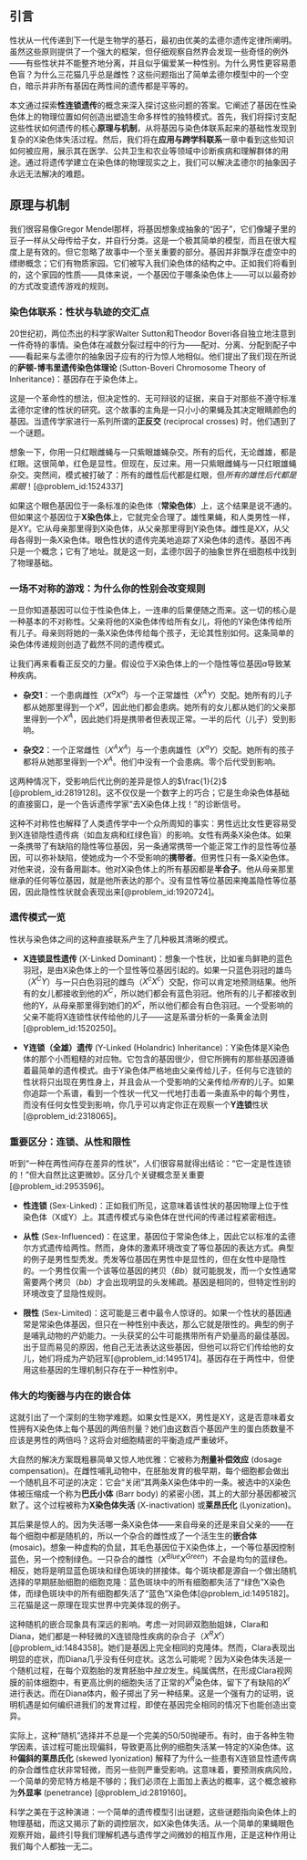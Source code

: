 ## 引言
性状从一代传递到下一代是生物学的基石，最初由优美的孟德尔遗传定律所阐明。虽然这些原​​则提供了一个强大的框架，但仔细观察自然界会发现一些奇怪的例外——有些性状并不能整齐地分离，并且似乎偏爱某一种性别。为什么男性更容易患色盲？为什么三花猫几乎总是雌性？这些问题指出了简单孟德尔模型中的一个空白，暗示并非所有基因在两性间的遗传都是平等的。

本文通过探索**性连锁遗传**的概念来深入探讨这些问题的答案。它阐述了基因在性染色体上的物理位置如何创造出塑造生命多样性的独特模式。首先，我们将探讨支配这些性状如何遗传的核心**原理与机制**，从将基因与染色体联系起来的基础性发现到复杂的X染色体失活过程。然后，我们将在**应用与跨学科联系**一章中看到这些知识如何被应用，展示其在医学、公共卫生和农业等领域中诊断疾病和理解群体的用途。通过将遗传学建立在染色体的物理现实之上，我们可以解决孟德尔的抽象因子永远无法解决的难题。

## 原理与机制

我们很容易像Gregor Mendel那样，将基因想象成抽象的“因子”，它们像罐子里的豆子一样从父母传给子女，并自行分类。这是一个极其简单的模型，而且在很大程度上是有效的。但它忽略了故事中一个至关重要的部分。基因并非飘浮在虚空中的缥缈概念；它们有物质家园。它们被写入我们染色体的结构之中。正如我们将看到的，这个家园的性质——具体来说，一个基因位于哪条染色体上——可以以最奇妙的方式改变遗传游戏的规则。

### 染色体联系：性状与轨迹的交汇点

20世纪初，两位杰出的科学家Walter Sutton和Theodor Boveri各自独立地注意到一件奇特的事情。染色体在减数分裂过程中的行为——配对、分离、分配到配子中——看起来与孟德尔的抽象因子应有的行为惊人地相似。他们提出了我们现在所说的**萨顿-博韦里遗传染色体理论** (Sutton-Boveri Chromosome Theory of Inheritance)：基因存在于染色体上。

这是一个革命性的想法，但决定性的、无可辩驳的证据，来自于对那些不遵守标准孟德尔定律的性状的研究。这个故事的主角是一只小小的果蝇及其决定眼睛颜色的基因。当遗传学家进行一系列所谓的**正反交** (reciprocal crosses) 时，他们遇到了一个谜题。

想象一下，你用一只红眼雌蝇与一只紫眼雄蝇杂交。所有的后代，无论雌雄，都是红眼。这很简单，红色是显性。但现在，反过来。用一只紫眼雌蝇与一只红眼雄蝇杂交。突然间，模式被打破了：所有的雌性后代都是红眼，但*所有的雄性后代都是紫眼*！[@problem_id:1524337]

如果这个眼色基因位于一条标准的染色体（**常染色体**）上，这个结果是说不通的。但如果这个基因位于**X染色体**上，它就完全合理了。雄性果蝇，和人类男性一样，是$XY$。它从母亲那里得到X染色体，从父亲那里得到Y染色体。雌性是$XX$，从父母各得到一条X染色体。眼色性状的遗传完美地追踪了X染色体的遗传。基因不再只是一个概念；它有了地址。就是这一刻，孟德尔因子的抽象世界在细胞核中找到了物理基础。

### 一场不对称的游戏：为什么你的性别会改变规则

一旦你知道基因可以位于性染色体上，一连串的后果便随之而来。这一切的核心是一种基本的不对称性。父亲将他的X染色体传给所有女儿，将他的Y染色体传给所有儿子。母亲则将她的一条X染色体传给每个孩子，无论其性别如何。这条简单的染色体传递规则创造了截然不同的遗传模式。

让我们再来看看正反交的力量。假设位于X染色体上的一个隐性等位基因$a$导致某种疾病。

*   **杂交1**：一个患病雌性（$X^aX^a$）与一个正常雄性（$X^AY$）交配。她所有的儿子都从她那里得到一个$X^a$，因此他们都会患病。她所有的女儿都从她们的父亲那里得到一个$X^A$，因此她们将是携带者但表现正常。一半的后代（儿子）受到影响。

*   **杂交2**：一个正常雌性（$X^AX^A$）与一个患病雄性（$X^aY$）交配。她所有的孩子都将从她那里得到一个$X^A$。他们中没有一个会患病。零个后代受到影响。

这两种情况下，受影响后代比例的差异是惊人的$\frac{1}{2}$ [@problem_id:2819128]。这不仅仅是一个数字上的巧合；它是生命染色体基础的直接窗口，是一个告诉遗传学家“去X染色体上找！”的诊断信号。

这种不对称性也解释了人类遗传学中一个众所周知的事实：男性远比女性更容易受到X连锁隐性遗传病（如血友病和红绿色盲）的影响。女性有两条X染色体。如果一条携带了有缺陷的隐性等位基因，另一条通常携带一个能正常工作的显性等位基因，可以弥补缺陷，使她成为一个不受影响的**携带者**。但男性只有一条X染色体。对他来说，没有备用副本。他对X染色体上的所有基因都是**半合子**。他从母亲那里继承的任何等位基因，就是他所表达的那个。没有显性等位基因来掩盖隐性等位基因，因此隐性性状就会表现出来[@problem_id:1920724]。

### 遗传模式一览

性状与染色体之间的这种直接联系产生了几种极其清晰的模式。

*   **X连锁显性遗传** (X-Linked Dominant)：想象一个性状，比如雀鸟鲜艳的蓝色羽冠，是由X染色体上的一个显性等位基因引起的。如果一只蓝色羽冠的雄鸟（$X^CY$）与一只白色羽冠的雌鸟（$X^cX^c$）交配，你可以肯定地预测结果。他所有的女儿都接收到他的$X^C$，所以她们都会有蓝色羽冠。他所有的儿子都接收到他的Y，从母亲那里得到她们的$X^c$，所以他们都会有白色羽冠。一个受影响的父亲不能将X连锁性状传给他的儿子——这是系谱分析的一条黄金法则[@problem_id:1520250]。

*   **Y连锁（全雄）遗传** (Y-Linked (Holandric) Inheritance)：Y染色体是X染色体的那个小而粗糙的对应物。它包含的基因很少，但它所拥有的那些基因遵循着最简单的遗传模式。由于Y染色体严格地由父亲传给儿子，任何与它连锁的性状将只出现在男性身上，并且会从一个受影响的父亲传给*所有*的儿子。如果你追踪一个系谱，看到一个性状一代又一代地打击着一条直系中的每个男性，而没有任何女性受到影响，你几乎可以肯定你正在观察一个**Y连锁**性状[@problem_id:2318065]。

### 重要区分：连锁、从性和限性

听到“一种在两性间存在差异的性状”，人们很容易就得出结论：“它一定是性连锁的！”但大自然比这更微妙。区分几个关键概念至关重要[@problem_id:2953596]。

*   **性连锁** (Sex-Linked)：正如我们所见，这意味着该性状的基因物理上位于性染色体（X或Y）上。其遗传模式与染色体在世代间的传递过程紧密相连。

*   **从性** (Sex-Influenced)：在这里，基因位于常染色体上，因此它以标准的孟德尔方式遗传给两性。然而，身体的激素环境改变了等位基因的表达方式。典型的例子是男性型秃发。秃发等位基因在男性中是显性的，但在女性中是隐性的。一个男性仅需一个该等位基因的拷贝（$Bb$）就可能脱发，而一个女性通常需要两个拷贝（$bb$）才会出现明显的头发稀疏。基因是相同的，但特定性别的环境改变了显隐性规则。

*   **限性** (Sex-Limited)：这可能是三者中最令人惊讶的。如果一个性状的基因通常是常染色体基因，但只在一种性别中表达，那么它就是限性的。典型的例子是哺乳动物的产奶能力。一头获奖的公牛可能携带所有产奶量高的最佳基因。出于显而易见的原因，他自己无法表达这些基因，但他可以将它们传给他的女儿，她们将成为产奶冠军[@problem_id:1495174]。基因存在于两性中，但使用这些基因的生理机制只存在于一种性别中。

### 伟大的均衡器与内在的嵌合体

这就引出了一个深刻的生物学难题。如果女性是XX，男性是XY，这是否意味着女性拥有X染色体上每个基因的两倍剂量？她们由这数百个基因产生的蛋白质数量不应该是男性的两倍吗？这将会对细胞精密的平衡造成严重破坏。

大自然的解决方案既粗暴简单又惊人地优雅：它被称为**剂量补偿效应** (dosage compensation)。在雌性哺乳动物中，在胚胎发育的极早期，每个细胞都会做出一个随机且不可逆的决定：它会“关闭”其两条X染色体中的一条。被选中的X染色体被压缩成一个称为**巴氏小体** (Barr body) 的紧密小团，其上的大部分基因都被沉默了。这个过程被称为**X染色体失活** (X-inactivation) 或**莱昂氏化** (Lyonization)。

其后果是惊人的。因为失活哪一条X染色体——来自母亲的还是来自父亲的——在每个细胞中都是随机的，所以一个杂合的雌性成了一个活生生的**嵌合体** (mosaic)。想象一种虚构的负鼠，其毛色基因位于X染色体上，一个等位基因控制蓝色，另一个控制绿色。一只杂合的雌性（$X^{Blue}X^{Green}$）不会是均匀的蓝绿色。相反，她将是明显蓝色斑块和绿色斑块的拼接体。每个斑块都是源自一个做出随机选择的早期胚胎细胞的细胞克隆：蓝色斑块中的所有细胞都失活了“绿色”X染色体，而绿色斑块中的所有细胞都失活了“蓝色”X染色体[@problem_id:1495182]。三花猫是这一原理在现实世界中完美体现的例子。

这种随机的嵌合现象具有深远的影响。考虑一对同卵双胞胎姐妹，Clara和Diana，她们都是一种轻微的X连锁隐性疾病的杂合子（$X^RX^r$）[@problem_id:1484358]。她们是基因上完全相同的克隆体。然而，Clara表现出明显的症状，而Diana几乎没有任何症状。这怎么可能呢？因为X染色体失活是一个随机过程，在每个双胞胎的发育胚胎中*独立*发生。纯属偶然，在形成Clara视网膜的前体细胞中，有更高比例的细胞失活了正常的$X^R$染色体，留下了有缺陷的$X^r$进行表达。而在Diana体内，骰子掷出了另一种结果。这是一个强有力的证明，说明机遇是如何编织进我们的发育过程，即使在基因完全相同的情况下也能创造出变异。

实际上，这种“随机”选择并不总是一个完美的50/50抛硬币。有时，由于各种生物学因素，该过程可能出现偏斜，导致更高比例的细胞失活某一特定的X染色体。这种**偏斜的莱昂氏化** (skewed lyonization) 解释了为什么一些患有X连锁显性遗传病的杂合雌性症状非常轻微，而另一些则严重受影响。这意味着，要预测疾病风险，一个简单的旁尼特方格是不够的；我们必须在上面加上表达的概率，这个概念被称为**外显率** (penetrance) [@problem_id:2819160]。

科学之美在于这种演进：一个简单的遗传模型引出谜题，这些谜题指向染色体上的物理基础，而这又揭示了新的调控层次，如X染色体失活。从一个简单的果蝇眼色观察开始，最终引导我们理解机遇与遗传学之间微妙的相互作用，正是这种作用让我们每个人都独一无二。

